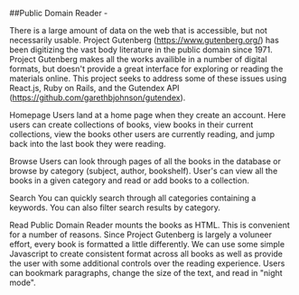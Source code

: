 
##Public Domain Reader - 

There is a large amount of data on the web that is accessible, but not necessarily usable. Project Gutenberg (https://www.gutenberg.org/) has been digitizing the vast body literature in the public domain since 1971. Project Gutenberg makes all the works availible in a number of digital formats, but doesn't provide a great interface for exploring or reading the materials online. This project seeks to address some of these issues using React.js, Ruby on Rails, and the Gutendex API (https://github.com/garethbjohnson/gutendex). 

Homepage 
Users land at a home page when they create an account. Here users can create collections of books, view books in their current collections, view the books other users are currently reading, and jump back into the last book they were reading.

Browse 
Users can look through pages of all the books in the database or browse by category (subject, author, bookshelf). User's can view all the books in a given category and read or add books to a collection. 

Search
You can quickly search through all categories containing a keywords. You can also filter search results by category. 

Read 
Public Domain Reader mounts the books as HTML. This is convenient for a number of reasons. Since Project Gutenberg is largely a voluneer effort, every book is formatted a little differently. We can use some simple Javascript to create consistent format across all books as well as provide the user with some additional controls over the reading experience. Users can bookmark paragraphs, change the size of the text, and read in "night mode". 



